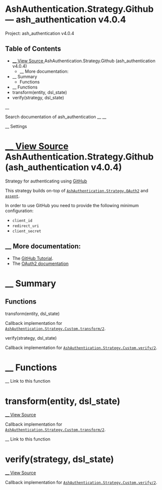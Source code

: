 # AshAuthentication.Strategy.Github — ash_authentication v4.0.4

Project: ash_authentication v4.0.4

## Table of Contents

- [ __ View Source ](external_link) AshAuthentication.Strategy.Github (ash_authentication v4.0.4)
  - __ More documentation:
- __ Summary
  - Functions
- __ Functions
- transform(entity, dsl_state)
- verify(strategy, dsl_state)

__

Search documentation of ash_authentication __ __

__ Settings

#  [ __ View Source ](external_link) AshAuthentication.Strategy.Github (ash_authentication v4.0.4)

Strategy for authenticating using [GitHub](external_link)

This strategy builds on-top of [`AshAuthentication.Strategy.OAuth2`](external_link) and [`assent`](external_link).

In order to use GitHub you need to provide the following minimum configuration:

  * `client_id`
  * `redirect_uri`
  * `client_secret`



##  __ More documentation:

  * The [GitHub Tutorial](external_link).
  * The [OAuth2 documentation](external_link)



#  __ Summary

##  Functions

transform(entity, dsl_state)

Callback implementation for [`AshAuthentication.Strategy.Custom.transform/2`](external_link).

verify(strategy, dsl_state)

Callback implementation for [`AshAuthentication.Strategy.Custom.verify/2`](external_link).

#  __ Functions

__ Link to this function

# transform(entity, dsl_state)

[ __ View Source ](external_link)

Callback implementation for [`AshAuthentication.Strategy.Custom.transform/2`](external_link).

__ Link to this function

# verify(strategy, dsl_state)

[ __ View Source ](external_link)

Callback implementation for [`AshAuthentication.Strategy.Custom.verify/2`](external_link).
